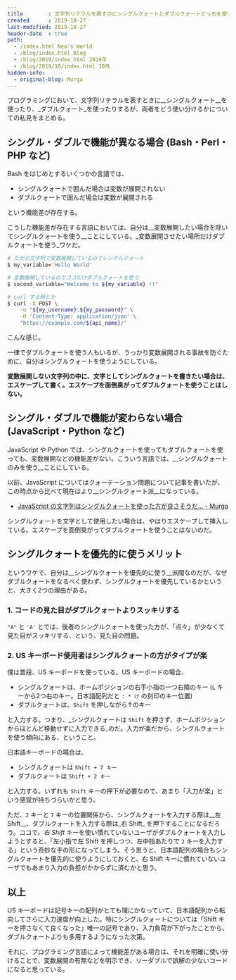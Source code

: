 ```yaml
---
title        : 文字列リテラルを表すのにシングルクォートとダブルクォートどっちを使うか問題、私見
created      : 2019-10-27
last-modified: 2019-10-27
header-date  : true
path:
  - /index.html Neo's World
  - /blog/index.html Blog
  - /blog/2019/index.html 2019年
  - /blog/2019/10/index.html 10月
hidden-info:
  - original-blog: Murga
---
```


プログラミングにおいて、文字列リテラルを表すときに__シングルクォート__を使ったり、_ダブルクォート_を使ったりするが、両者をどう使い分けるかについての私見をまとめる。

## シングル・ダブルで機能が異なる場合 (Bash・Perl・PHP など)

Bash をはじめとするいくつかの言語では、

- シングルクォートで囲んだ場合は変数が展開されない
- ダブルクォートで囲んだ場合は変数が展開される

という機能差が存在する。

こうした機能差が存在する言語においては、自分は__変数展開したい場合を除いてシングルクォートを使う__ことにしている。_変数展開させたい場所だけダブルクォートを使う_ワケだ。

```bash
# ただの文字列で変数展開しているのでシングルクォート
$ my_variable='Hello World'

# 変数展開しているのでココだけダブルクォートを使う
$ second_variable="Welcome to ${my_variable} !!"

# curl する時とか
$ curl -X POST \
    -u "${my_username}:${my_password}" \
    -H 'Content-Type: application/json' \
    "https://example.com/${api_name}/"
```

こんな感じ。

一律でダブルクォートを使う人もいるが、うっかり変数展開される事故を防ぐために、自分はシングルクォートを使うようにしている。

__変数展開しない文字列の中に、文字としてシングルクォートを書きたい場合は、エスケープして書く。エスケープを面倒臭がってダブルクォートを使うことはしない。__

## シングル・ダブルで機能が変わらない場合 (JavaScript・Python など)

JavaScript や Python では、シングルクォートを使ってもダブルクォートを使っても、変数展開などの機能差がない。こういう言語では、__シングルクォートのみを使う__ことにしている。

以前、JavaScript についてはクォーテーション問題について記事を書いたが、この時点から比べて現在はより__シングルクォート派__になっている。

- [JavaScript の文字列はシングルクォートを使った方が良さそうだ… - Murga](http://neos21.hatenablog.jp/entry/2017/04/21/130000)

シングルクォートを文字として使用したい場合は、やはりエスケープして挿入している。エスケープを面倒臭がってダブルクォートを使うことはないのだ。

## シングルクォートを優先的に使うメリット

というワケで、自分は__シングルクォートを優先的に使う__派閥なのだが、なぜダブルクォートをなるべく使わず、シングルクォートを優先しているかというと、大きく2つの理由がある。

### 1. コードの見た目がダブルクォートよりスッキリする

`"A"` と `'A'` とでは、後者のシングルクォートを使った方が、「点々」が少なくて見た目がスッキリする、という、見た目の問題。

### 2. US キーボード使用者はシングルクォートの方がタイプが楽

僕は普段、US キーボードを使っている。US キーボードの場合、

- シングルクォートは、ホームポジションの右手小指の一つ右隣のキー (`L` キーから2つ右のキー。日本語配列だと `: * け` の刻印のキー位置)
- ダブルクォートは、`Shift` を押しながら↑のキー

と入力する。つまり、_シングルクォートは `Shift` を押さず、ホームポジションからほとんど移動せずに入力できる_のだ。入力が楽だから、シングルクォートを使う傾向にある、ということ。

日本語キーボードの場合は、

- シングルクォートは `Shift + 7 キー`
- ダブルクォートは `Shift + 2 キー`

と入力する。いずれも `Shift` キーの押下が必要なので、あまり「入力が楽」という感覚が持ちづらいかと思う。

ただ、`2` キーと `7` キーの位置関係から、シングルクォートを入力する際は__左 Shift__、ダブルクォートを入力する際は_右 Shift_ を押下することになるだろう。ココで、_右 Shift_ キーを使い慣れていないユーザがダブルクォートを入力しようとすると、「左小指で左 Shift を押しつつ、左中指あたりで `2` キーを入力する」という奇妙な手の形になってしまう。そう思うと、日本語配列の場合もシングルクォートを優先的に使うようにしておくと、右 Shift キーに慣れていないユーザでもあまり入力の負担がかからずに済むかと思う。

## 以上

US キーボードは記号キーの配列がとても理にかなっていて、日本語配列から転向してさらに入力速度が向上した。特にシングルクォートについては「Shift キーを押さなくて良くなった」唯一の記号であり、入力負荷が下がったことから、ダブルクォートよりも多用するようになった次第。

それに、プログラミング言語によって機能差がある場合は、それを明確に使い分けることで、変数展開の有無などを明示でき、リーダブルで誤解の少ないコードになると思っている。
